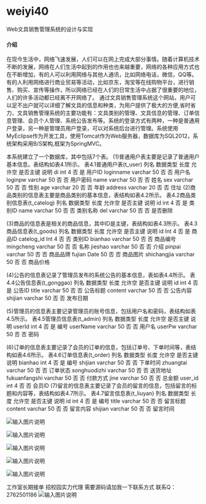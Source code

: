 # weiyi40
Web文具销售管理系统的设计与实现

#### 介绍
在现今生活中，网络飞速发展，人们可以在网上完成大部分事情。随着计算机技术不断的发展，网络在人们生活中起到的作用也也来越重要，网络的各种应用方式也在不断增加，有的人可以利用网络与其他人通讯，比如网络电话，微信，QQ等。有的人利用网络进行商业贸易等活动，比如京东，淘宝等在线购物平台，进行销售、购买、宣传等操作，所以网络已经在人们的日常生活中占据了很重要的地位，人们的许多活动都已经离不开网络了。
通过文具销售管理系统这个网站，用户可以足不出户就可以详细了解文具的信息和种类，为用户提供了极大的方便,省时省力，文具销售管理系统的主要功能有：文具类别的管理、文具信息的管理、订单信息管理、会员个人管理、系统公告发布等。系统的登录方式有两种，一种是普通用户登录，另一种是管理员用户登录，可以对系统后台进行管理。系统使用MyEclipse作为开发工具，使用Tomcat作为Web服务器，数据库为SQL2012，系统架构采用B/S架构,框架为SpringMVC。


本系统建立了一个数据库，其中包括7个表。
(1)普通用户表主要是记录了普通用户基本信息。表结构如表4.1所示。
表4.1普通用户表(t_user)
列名	数据类型	长度	允许空	是否主键	说明
di	int	4	否	是	     用户ID
loginname	varchar	50	否	否	 用户名
loginpw	varchar	50	否	否	   用户密码
name	varchar	50	否	否	姓名
sex	varchar	50	否	否	性别
age	varchar	20	否	否	年龄
address	varchar	20	否	否	住址
 (2)商品类别的信息表主要是商品类别的基本信息，表结构如表4.2所示。
表4.2商品类别信息表(t_catelog)
列名	数据类型	长度	允许空	是否主键	说明
id	int	   4	    否	    是	类别ID
name	varchar	50	否	否	类别名称
del	varchar	50	否	否	是否删除

(3)商品的信息表是相关的商品信息，其中ID是主键，表结构如表4.3所示。
表4.3商品信息表(t_goods)
列名	数据类型	长度	允许空	是否主键	说明
id	Int	4	否	是	商品ID
catelog_id	Int	4	否	否	类别ID
bianhao	varchar	50	否	否	商品编号
mingcheng	varchar	50	否	否	名称
jieshao	varchar	50	否	否	介绍
pinpai	varchar	50	否	否	商品品牌
fujian	Date	50	否	否	商品图片
shichangjia	varchar	50	否	否	商品价格

(4)公告的信息表记录了管理员发布的系统公告的基本信息，表如表4.4所示。
表4.4公告信息表(t_gonggao)
列名	数据类型	长度	允许空	是否主键	说明
id	int	4	否	是	公告ID
title	varchar	50	否	否	公告标题
content	varchar	50	否	否	公告内容
shijian	varchar	50	否	否	发布日期

(5)管理员的信息表主要记录管理员的账号信息，包括用户名和密码，表结构如表4.5所示。
表4.5管理员信息表(t_admin)
列名	数据类型	长度	允许空	是否主键	说明
userId	int	4	否	是	编号
userName	varchar	50	否	否	用户名
userPw	varchar	50	否	否	密码

(6)订单的信息表主要记录了会员的订单的信息，包括订单号、下单时间等，表结构如表4.6所示。
表4.6订单信息表(t_order)
列名	数据类型	长度	允许空	是否主键	说明
bianhao	int	4	否	是	编号
shijian	varchar	50	否	否	下单时间
zhuangtai	varchar	50	否	否	订单状态
songhuodizhi	varchar	50	否	否	送货地址
fukuanfangshi	varchar	50	否	否	付款方式
jine	varchar	50	否	否	总金额
user_id	int	4	否	否	会员ID
(7)留言的信息表主要记录了会员的留言的信息，包括留言的标题和内容等，表结构如表4.7所示。
表4.7留言信息表(t_liuyan)
列名	数据类型	长度	允许空	是否主键	说明
id	int	4	否	是	编号
title	varchar	50	否	否	留言标题
content	varchar	50	否	否	留言内容
shijian	varchar	50	否	否	留言时间


![输入图片说明](https://images.gitee.com/uploads/images/2020/1128/215139_b0b49a8d_4865385.png "屏幕截图.png")

![输入图片说明](https://images.gitee.com/uploads/images/2020/1128/215147_399833ec_4865385.png "屏幕截图.png")

![输入图片说明](https://images.gitee.com/uploads/images/2020/1128/215156_bf57a51c_4865385.png "屏幕截图.png")

![输入图片说明](https://images.gitee.com/uploads/images/2020/1128/215203_155d8140_4865385.png "屏幕截图.png")

![输入图片说明](https://images.gitee.com/uploads/images/2020/1128/215213_2b487790_4865385.png "屏幕截图.png")

工作室长期接单 招校园实力代理
需要源码请加我一下联系方式
联系Q：2762501186
![输入图片说明](https://images.gitee.com/uploads/images/2020/1119/003728_cd598bb9_4865385.jpeg "微信.jpg")
